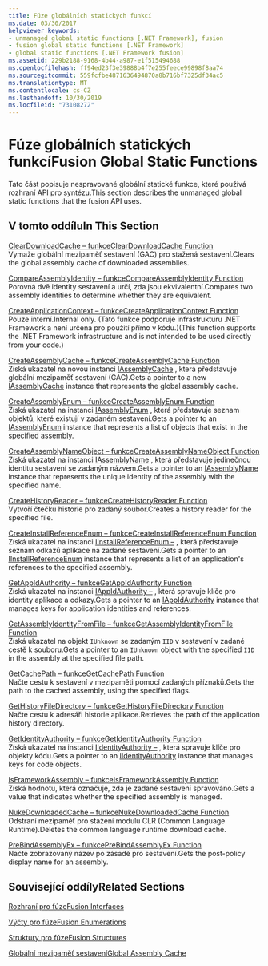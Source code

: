 ```yaml
---
title: Fúze globálních statických funkcí
ms.date: 03/30/2017
helpviewer_keywords:
- unmanaged global static functions [.NET Framework], fusion
- fusion global static functions [.NET Framework]
- global static functions [.NET Framework fusion]
ms.assetid: 229b2188-9168-4b44-a987-e1f515494688
ms.openlocfilehash: ff94ed23f3e39888b4f7e255feece99898f8aa74
ms.sourcegitcommit: 559fcfbe4871636494870a8b716bf7325df34ac5
ms.translationtype: MT
ms.contentlocale: cs-CZ
ms.lasthandoff: 10/30/2019
ms.locfileid: "73108272"
---
```

# <a name="fusion-global-static-functions"></a><span data-ttu-id="66138-102">Fúze globálních statických funkcí</span><span class="sxs-lookup"><span data-stu-id="66138-102">Fusion Global Static Functions</span></span>
<span data-ttu-id="66138-103">Tato část popisuje nespravované globální statické funkce, které používá rozhraní API pro syntézu.</span><span class="sxs-lookup"><span data-stu-id="66138-103">This section describes the unmanaged global static functions that the fusion API uses.</span></span>  
  
## <a name="in-this-section"></a><span data-ttu-id="66138-104">V tomto oddílu</span><span class="sxs-lookup"><span data-stu-id="66138-104">In This Section</span></span>  
 [<span data-ttu-id="66138-105">ClearDownloadCache – funkce</span><span class="sxs-lookup"><span data-stu-id="66138-105">ClearDownloadCache Function</span></span>](cleardownloadcache-function.md)  
 <span data-ttu-id="66138-106">Vymaže globální mezipaměť sestavení (GAC) pro stažená sestavení.</span><span class="sxs-lookup"><span data-stu-id="66138-106">Clears the global assembly cache of downloaded assemblies.</span></span>  
  
 [<span data-ttu-id="66138-107">CompareAssemblyIdentity – funkce</span><span class="sxs-lookup"><span data-stu-id="66138-107">CompareAssemblyIdentity Function</span></span>](compareassemblyidentity-function.md)  
 <span data-ttu-id="66138-108">Porovná dvě identity sestavení a určí, zda jsou ekvivalentní.</span><span class="sxs-lookup"><span data-stu-id="66138-108">Compares two assembly identities to determine whether they are equivalent.</span></span>  
  
 [<span data-ttu-id="66138-109">CreateApplicationContext – funkce</span><span class="sxs-lookup"><span data-stu-id="66138-109">CreateApplicationContext Function</span></span>](createapplicationcontext-function.md)  
 <span data-ttu-id="66138-110">Pouze interní.</span><span class="sxs-lookup"><span data-stu-id="66138-110">Internal only.</span></span> <span data-ttu-id="66138-111">(Tato funkce podporuje infrastrukturu .NET Framework a není určena pro použití přímo v kódu.)</span><span class="sxs-lookup"><span data-stu-id="66138-111">(This function supports the .NET Framework infrastructure and is not intended to be used directly from your code.)</span></span>  
  
 [<span data-ttu-id="66138-112">CreateAssemblyCache – funkce</span><span class="sxs-lookup"><span data-stu-id="66138-112">CreateAssemblyCache Function</span></span>](createassemblycache-function.md)  
 <span data-ttu-id="66138-113">Získá ukazatel na novou instanci [IAssemblyCache](iassemblycache-interface.md) , která představuje globální mezipaměť sestavení (GAC).</span><span class="sxs-lookup"><span data-stu-id="66138-113">Gets a pointer to a new [IAssemblyCache](iassemblycache-interface.md) instance that represents the global assembly cache.</span></span>  
  
 [<span data-ttu-id="66138-114">CreateAssemblyEnum – funkce</span><span class="sxs-lookup"><span data-stu-id="66138-114">CreateAssemblyEnum Function</span></span>](createassemblyenum-function.md)  
 <span data-ttu-id="66138-115">Získá ukazatel na instanci [IAssemblyEnum](iassemblyenum-interface.md) , která představuje seznam objektů, které existují v zadaném sestavení.</span><span class="sxs-lookup"><span data-stu-id="66138-115">Gets a pointer to an [IAssemblyEnum](iassemblyenum-interface.md) instance that represents a list of objects that exist in the specified assembly.</span></span>  
  
 [<span data-ttu-id="66138-116">CreateAssemblyNameObject – funkce</span><span class="sxs-lookup"><span data-stu-id="66138-116">CreateAssemblyNameObject Function</span></span>](createassemblynameobject-function.md)  
 <span data-ttu-id="66138-117">Získá ukazatel na instanci [IAssemblyName](iassemblyname-interface.md) , která představuje jedinečnou identitu sestavení se zadaným názvem.</span><span class="sxs-lookup"><span data-stu-id="66138-117">Gets a pointer to an [IAssemblyName](iassemblyname-interface.md) instance that represents the unique identity of the assembly with the specified name.</span></span>  
  
 [<span data-ttu-id="66138-118">CreateHistoryReader – funkce</span><span class="sxs-lookup"><span data-stu-id="66138-118">CreateHistoryReader Function</span></span>](createhistoryreader-function.md)  
 <span data-ttu-id="66138-119">Vytvoří čtečku historie pro zadaný soubor.</span><span class="sxs-lookup"><span data-stu-id="66138-119">Creates a history reader for the specified file.</span></span>  
  
 [<span data-ttu-id="66138-120">CreateInstallReferenceEnum – funkce</span><span class="sxs-lookup"><span data-stu-id="66138-120">CreateInstallReferenceEnum Function</span></span>](createinstallreferenceenum-function.md)  
 <span data-ttu-id="66138-121">Získá ukazatel na instanci [IInstallReferenceEnum –](iinstallreferenceenum-interface.md) , která představuje seznam odkazů aplikace na zadané sestavení.</span><span class="sxs-lookup"><span data-stu-id="66138-121">Gets a pointer to an [IInstallReferenceEnum](iinstallreferenceenum-interface.md) instance that represents a list of an application's references to the specified assembly.</span></span>  
  
 [<span data-ttu-id="66138-122">GetAppIdAuthority – funkce</span><span class="sxs-lookup"><span data-stu-id="66138-122">GetAppIdAuthority Function</span></span>](getappidauthority-function.md)  
 <span data-ttu-id="66138-123">Získá ukazatel na instanci [IAppIdAuthority –](iappidauthority-interface.md) , která spravuje klíče pro identity aplikace a odkazy.</span><span class="sxs-lookup"><span data-stu-id="66138-123">Gets a pointer to an [IAppIdAuthority](iappidauthority-interface.md) instance that manages keys for application identities and references.</span></span>  
  
 [<span data-ttu-id="66138-124">GetAssemblyIdentityFromFile – funkce</span><span class="sxs-lookup"><span data-stu-id="66138-124">GetAssemblyIdentityFromFile Function</span></span>](getassemblyidentityfromfile-function.md)  
 <span data-ttu-id="66138-125">Získá ukazatel na objekt `IUnknown` se zadaným `IID` v sestavení v zadané cestě k souboru.</span><span class="sxs-lookup"><span data-stu-id="66138-125">Gets a pointer to an `IUnknown` object with the specified `IID` in the assembly at the specified file path.</span></span>  
  
 [<span data-ttu-id="66138-126">GetCachePath – funkce</span><span class="sxs-lookup"><span data-stu-id="66138-126">GetCachePath Function</span></span>](getcachepath-function.md)  
 <span data-ttu-id="66138-127">Načte cestu k sestavení v mezipaměti pomocí zadaných příznaků.</span><span class="sxs-lookup"><span data-stu-id="66138-127">Gets the path to the cached assembly, using the specified flags.</span></span>  
  
 [<span data-ttu-id="66138-128">GetHistoryFileDirectory – funkce</span><span class="sxs-lookup"><span data-stu-id="66138-128">GetHistoryFileDirectory Function</span></span>](gethistoryfiledirectory-function.md)  
 <span data-ttu-id="66138-129">Načte cestu k adresáři historie aplikace.</span><span class="sxs-lookup"><span data-stu-id="66138-129">Retrieves the path of the application history directory.</span></span>  
  
 [<span data-ttu-id="66138-130">GetIdentityAuthority – funkce</span><span class="sxs-lookup"><span data-stu-id="66138-130">GetIdentityAuthority Function</span></span>](getidentityauthority-function.md)  
 <span data-ttu-id="66138-131">Získá ukazatel na instanci [IIdentityAuthority –](iidentityauthority-interface.md) , která spravuje klíče pro objekty kódu.</span><span class="sxs-lookup"><span data-stu-id="66138-131">Gets a pointer to an [IIdentityAuthority](iidentityauthority-interface.md) instance that manages keys for code objects.</span></span>  
  
 [<span data-ttu-id="66138-132">IsFrameworkAssembly – funkce</span><span class="sxs-lookup"><span data-stu-id="66138-132">IsFrameworkAssembly Function</span></span>](isframeworkassembly-function.md)  
 <span data-ttu-id="66138-133">Získá hodnotu, která označuje, zda je zadané sestavení spravováno.</span><span class="sxs-lookup"><span data-stu-id="66138-133">Gets a value that indicates whether the specified assembly is managed.</span></span>  
  
 [<span data-ttu-id="66138-134">NukeDownloadedCache – funkce</span><span class="sxs-lookup"><span data-stu-id="66138-134">NukeDownloadedCache Function</span></span>](nukedownloadedcache-function.md)  
 <span data-ttu-id="66138-135">Odstraní mezipaměť pro stažení modulu CLR (Common Language Runtime).</span><span class="sxs-lookup"><span data-stu-id="66138-135">Deletes the common language runtime download cache.</span></span>  
  
 [<span data-ttu-id="66138-136">PreBindAssemblyEx – funkce</span><span class="sxs-lookup"><span data-stu-id="66138-136">PreBindAssemblyEx Function</span></span>](prebindassemblyex-function.md)  
 <span data-ttu-id="66138-137">Načte zobrazovaný název po zásadě pro sestavení.</span><span class="sxs-lookup"><span data-stu-id="66138-137">Gets the post-policy display name for an assembly.</span></span>  
  
## <a name="related-sections"></a><span data-ttu-id="66138-138">Související oddíly</span><span class="sxs-lookup"><span data-stu-id="66138-138">Related Sections</span></span>  
 [<span data-ttu-id="66138-139">Rozhraní pro fúze</span><span class="sxs-lookup"><span data-stu-id="66138-139">Fusion Interfaces</span></span>](fusion-interfaces.md)  
  
 [<span data-ttu-id="66138-140">Výčty pro fúze</span><span class="sxs-lookup"><span data-stu-id="66138-140">Fusion Enumerations</span></span>](fusion-enumerations.md)  
  
 [<span data-ttu-id="66138-141">Struktury pro fúze</span><span class="sxs-lookup"><span data-stu-id="66138-141">Fusion Structures</span></span>](fusion-structures.md)  
  
 [<span data-ttu-id="66138-142">Globální mezipaměť sestavení</span><span class="sxs-lookup"><span data-stu-id="66138-142">Global Assembly Cache</span></span>](../../app-domains/gac.md)
